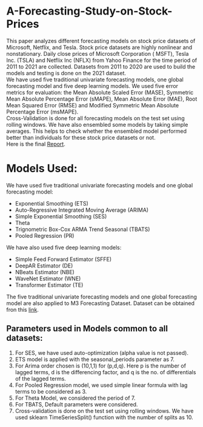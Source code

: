 # A-Forecasting-Study-on-Stock-Prices
This paper analyzes different forecasting models on stock price datasets of Microsoft, Netflix, and Tesla. Stock price datasets
are highly nonlinear and nonstationary. Daily close prices of Microsoft Corporation ( MSFT), Tesla Inc. (TSLA) and Netflix
Inc (NFLX) from Yahoo Finance for the time period of 2011 to 2021 are collected. Datasets from 2011 to 2020 are used to build
the models and testing is done on the 2021 dataset.<br/>
We have used five traditional univariate forecasting models, one global
forecasting model and five deep learning models. We used five error metrics for evaluation: the Mean Absolute Scaled Error
(MASE), Symmetric Mean Absolute Percentage Error (sMAPE), Mean Absolute Error (MAE), Root Mean Squared Error
(RMSE) and Modified Symmetric Mean Absolute Percentage Error (msMAPE).<br/>
Cross-Validation is done for all forecasting models on the test set using rolling windows. We have also ensembled some
models by taking simple averages. This helps to check whether the ensembled model performed better than individuals for
these stock price datasets or not.<br/>
Here is the final [Report](https://github.com/Pratik-ahirrao/A-Forecasting-Study-on-Stock-Prices/blob/main/REPORT.pdf).

# Models Used:
We have used five traditional univariate forecasting models and one global forecasting model:<br/>
* Exponential Smoothing (ETS)
* Auto-Regressive Integrated Moving Average (ARIMA)
* Simple Exponential Smoothing (SES)
* Theta
* Trignometric Box-Cox ARMA Trend Seasonal (TBATS)
* Pooled Regression (PR)

We have also used five deep learning models:<br/>
* Simple Feed Forward Estimator (SFFE)
* DeepAR Estimator (DE)
* NBeats Estimator (NBE)
* WaveNet Estimator (WNE)
* Transformer Estimator (TE)

The five traditional univariate forecasting models and one global forecasting model are also applied to M3 Forecasting Dataset. Dataset can be obtained fron this [link](https://forecasters.org/resources/time-series-data/m3-competition/). 

## Parameters used in Models common to all datasets:
1. For SES, we have used auto-optimization (alpha value is not passed).
2. ETS model is applied with the seasonal_periods parameter as 7.
3. For Arima order chosen is (10,1,1) for (p,d,q). Here p is the number of lagged terms, d is the differencing factor, and q is
the no. of differentials of the lagged terms.
4. For Pooled Regression model, we used simple linear formula with lag terms to be considered as 3.
5. For Theta Model, we considered the period of 7.
6. For TBATS, Default parameters were considered.
7. Cross-validation is done on the test set using rolling windows. We have used sklearn TimeSeriesSplit() function with
the number of splits as 10.

